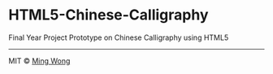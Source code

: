 # HTML5-Chinese-Calligraphy
Final Year Project Prototype on Chinese Calligraphy using HTML5





----
MIT &copy; [Ming Wong](http://chakming.com)
